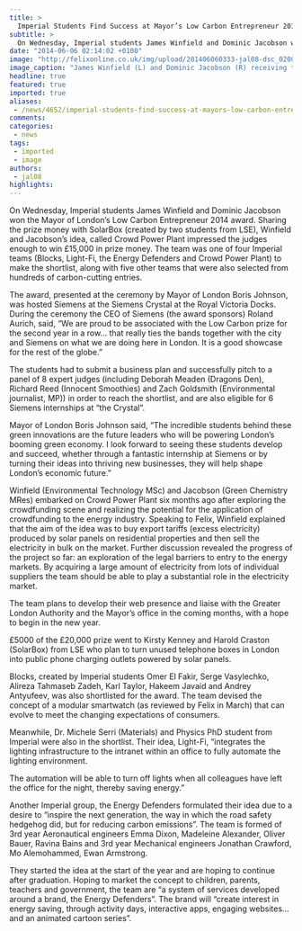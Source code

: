 ```yaml
---
title: >
  Imperial Students Find Success at Mayor’s Low Carbon Entrepreneur 2014 Competition
subtitle: >
  On Wednesday, Imperial students James Winfield and Dominic Jacobson won the Mayor of London’s Low Carbon Entrepreneur 2014 award.
date: "2014-06-06 02:14:02 +0100"
image: "http://felixonline.co.uk/img/upload/201406060333-jal08-dsc_0200-copy.jpg"
image_caption: "James Winfield (L) and Dominic Jacobson (R) receiving the award from Boris Johnson"
headline: true
featured: true
imported: true
aliases:
 - /news/4652/imperial-students-find-success-at-mayors-low-carbon-entrepreneur-2014-competition
comments:
categories:
 - news
tags:
 - imported
 - image
authors:
 - jal08
highlights:
---
```


On Wednesday, Imperial students James Winfield and Dominic Jacobson won the Mayor of London’s Low Carbon Entrepreneur 2014 award. Sharing the prize money with SolarBox (created by two students from LSE), Winfield and Jacobson’s idea, called Crowd Power Plant impressed the judges enough to win £15,000 in prize money. The team was one of four Imperial teams (Blocks, Light-Fi, the Energy Defenders and Crowd Power Plant) to make the shortlist, along with five other teams that were also selected from hundreds of carbon-cutting entries.

The award, presented at the ceremony by Mayor of London Boris Johnson, was hosted Siemens at the Siemens Crystal at the Royal Victoria Docks. During the ceremony the CEO of Siemens (the award sponsors) Roland Aurich, said, “We are proud to be associated with the Low Carbon prize for the second year in a row… that really ties the bands together with the city and Siemens on what we are doing here in London. It is a good showcase for the rest of the globe.”

The students had to submit a business plan and successfully pitch to a panel of 8 expert judges (including Deborah Meaden (Dragons Den), Richard Reed (Innocent Smoothies) and Zach Goldsmith (Environmental journalist, MP)) in order to reach the shortlist, and are also eligible for 6 Siemens internships at “the Crystal”.

Mayor of London Boris Johnson said, “The incredible students behind these green innovations are the future leaders who will be powering London’s booming green economy. I look forward to seeing these students develop and succeed, whether through a fantastic internship at Siemens or by turning their ideas into thriving new businesses, they will help shape London’s economic future.”

Winfield (Environmental Technology MSc) and Jacobson (Green Chemistry MRes) embarked on Crowd Power Plant six months ago after exploring the crowdfunding scene and realizing the potential for the application of crowdfunding to the energy industry. Speaking to Felix, Winfield explained that the aim of the idea was to buy export tariffs (excess electricity) produced by solar panels on residential properties and then sell the electricity in bulk on the market. Further discussion revealed the progress of the project so far: an exploration of the legal barriers to entry to the energy markets. By acquiring a large amount of electricity from lots of individual suppliers the team should be able to play a substantial role in the electricity market.

The team plans to develop their web presence and liaise with the Greater London Authority and the Mayor’s office in the coming months, with a hope to begin in the new year.

£5000 of the £20,000 prize went to Kirsty Kenney and Harold Craston (SolarBox) from LSE who plan to turn unused telephone boxes in London into public phone charging outlets powered by solar panels.

Blocks, created by Imperial students Omer El Fakir, Serge Vasylechko, Alireza Tahmaseb Zadeh, Karl Taylor, Hakeem Javaid and Andrey Antyufeev, was also shortlisted for the award. The team devised the concept of a modular smartwatch (as reviewed by Felix in March) that can evolve to meet the changing expectations of consumers.

Meanwhile, Dr. Michele Serri (Materials) and Physics PhD student from Imperial were also in the shortlist. Their idea, Light-Fi, “integrates the lighting infrastructure to the intranet within an office to fully automate the lighting environment.

The automation will be able to turn off lights when all colleagues have left the office for the night, thereby saving energy.”

Another Imperial group, the Energy Defenders formulated their idea due to a desire to “inspire the next generation, the way in which the road safety hedgehog did, but for reducing carbon emissions”. The team is formed of 3rd year Aeronautical engineers Emma Dixon, Madeleine Alexander, Oliver Bauer, Ravina Bains and 3rd year Mechanical engineers Jonathan Crawford, Mo Alemohammed, Ewan Armstrong.

They started the idea at the start of the year and are hoping to continue after graduation. Hoping to market the concept to children, parents, teachers and government, the team are “a system of services developed around a brand, the Energy Defenders”. The brand will “create interest in energy saving, through activity days, interactive apps, engaging websites... and an animated cartoon series”.
